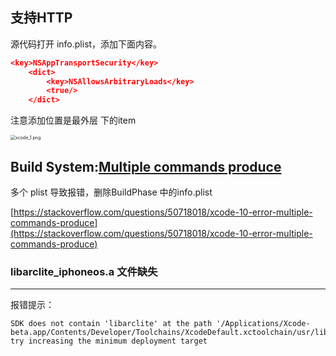 ## 支持HTTP 

源代码打开 info.plist，添加下面内容。

```json
<key>NSAppTransportSecurity</key>
    <dict>
        <key>NSAllowsArbitraryLoads</key>
        <true/>
    </dict>
```

注意添加位置是最外层<dict> 下的item

<img src="/Users/mingzhou/Desktop/Note/Image/xcode_1.png" alt="xcode_1.png" style="zoom:50%;" />



## Build System:[Multiple commands produce](https://stackoverflow.com/questions/50718018/xcode-10-error-multiple-commands-produce)

多个 plist 导致报错，删除BuildPhase 中的info.plist

[https://stackoverflow.com/questions/50718018/xcode-10-error-multiple-commands-produce](https://stackoverflow.com/questions/50718018/xcode-10-error-multiple-commands-produce)

### libarclite_iphoneos.a 文件缺失

------

报错提示：

```arduino
SDK does not contain 'libarclite' at the path '/Applications/Xcode-beta.app/Contents/Developer/Toolchains/XcodeDefault.xctoolchain/usr/lib/arc/libarclite_iphoneos.a'; try increasing the minimum deployment target
```

